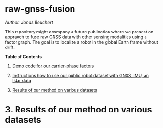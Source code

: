 # raw-gnss-fusion

*Author: Jonas Beuchert*

This repository might acompany a future publication where we present an appraoch to fuse raw GNSS data with other sensing modalities using a factor graph. The goal is to localize a robot in the global Earth frame without drift.

**Table of Contents**

1. [Demo code for our carrier-phase factors](#a)

2. [Instructions how to use our public robot dataset with GNSS, IMU, an lidar data](#b)

3. [Results of our method on various datasets](#3.-results-of-our-method-on-various-datasets)

# 3. Results of our method on various datasets
